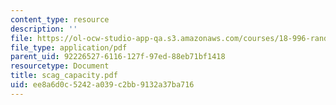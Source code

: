 ```yaml
---
content_type: resource
description: ''
file: https://ol-ocw-studio-app-qa.s3.amazonaws.com/courses/18-996-random-matrix-theory-and-its-applications-spring-2004/ee8a6d0c5242a039c2bb9132a37ba716_scag_capacity.pdf
file_type: application/pdf
parent_uid: 92226527-6116-127f-97ed-88eb71bf1418
resourcetype: Document
title: scag_capacity.pdf
uid: ee8a6d0c-5242-a039-c2bb-9132a37ba716
---
```

